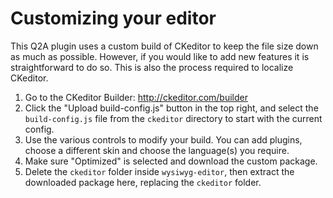 Customizing your editor
=============================

This Q2A plugin uses a custom build of CKeditor to keep the file size down as much as possible. However, if you would like to add new features it is straightforward to do so. This is also the process required to localize CKeditor.

1. Go to the CKeditor Builder: http://ckeditor.com/builder
2. Click the "Upload build-config.js" button in the top right, and select the `build-config.js` file from the `ckeditor` directory to start with the current config.
3. Use the various controls to modify your build. You can add plugins, choose a different skin and choose the language(s) you require.
4. Make sure "Optimized" is selected and download the custom package.
5. Delete the `ckeditor` folder inside `wysiwyg-editor`, then extract the downloaded package here, replacing the `ckeditor` folder.
